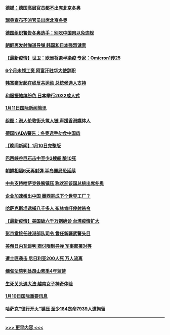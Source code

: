 #### [德媒：德国高层官员都不出席北京冬奥](../pages/prog202/a103318630.md?t=01120750) 
#### [瑞典宣布不派官员出席北京冬奥](../pages/prog202/a103318525.md?t=01120750) 
#### [德国组织警告冬奥选手：别吃中国肉以免违规](../pages/prog202/a103318514.md?t=01120750) 
#### [朝鲜再发射弹道导弹 韩国和日本强烈谴责](../pages/prog202/a103318508.md?t=01120750) 
#### [【最新疫情】世卫：欧洲将逾半染疫 专家：Omicron1传25](../pages/prog202/a103318481.md?t=01120750) 
#### [6个月未领工资 阿富汗驻华大使辞职](../pages/prog202/a103318199.md?t=01120750) 
#### [韩富豪发起在线反共运动 总统候选人支持](../pages/prog202/a103318172.md?t=01120750) 
#### [和服振袖缤纷色  日本举行2022成人式](../pages/prog202/a103318224.md?t=01120750) 
#### [1月11日国际新闻简讯](../pages/prog202/a103318178.md?t=01120750) 
#### [组图：港人伦敦街头筑人链 声援香港媒体人](../pages/prog202/a103318141.md?t=01120750) 
#### [德国NADA警告：冬奥选手勿食中国肉](../pages/prog202/a103318104.md?t=01120750) 
#### [【晚间新闻】1月10日完整版](../pages/prog202/a103317893.md?t=01120750) 
#### [巴西峡谷巨石击中至少3艘船 酿10死](../pages/prog202/a103317997.md?t=01120750) 
#### [朝鲜相隔6天再射弹 半岛僵局恐延续](../pages/prog202/a103317955.md?t=01120750) 
#### [中共支持哈萨克铁腕镇压 称欢迎该国总统出席冬奥](../pages/prog202/a103317736.md?t=01120750) 
#### [企业加速撤出中国 墨西哥成下个世界工厂？](../pages/prog202/a103317333.md?t=01120750) 
#### [哈萨克斯坦逮捕八千多人 布林肯吁停射杀令](../pages/prog202/a103317557.md?t=01120750) 
#### [【最新疫情】美国破六千万例确诊 台湾疫情扩大](../pages/prog202/a103317553.md?t=01120750) 
#### [彭京堂接任驻港部队司令 曾任新疆武警头目](../pages/prog202/a103317527.md?t=01120750) 
#### [美俄日内瓦谈判 商讨限制导弹  军事部署对等](../pages/prog202/a103317450.md?t=01120750) 
#### [遭土匪袭击 尼日利亚200人死 万人流离](../pages/prog202/a103317343.md?t=01120750) 
#### [缅甸法院判处昂山素季4年监禁](../pages/prog202/a103317351.md?t=01120750) 
#### [生死关头遇大法 越南女子神奇体验](../pages/prog202/a103317335.md?t=01120750) 
#### [1月10日国际重要讯息](../pages/prog202/a103317323.md?t=01120750) 
#### [哈萨克“径行开火”镇压 至少164丧命7939人遭拘留](../pages/prog202/a103317261.md?t=01120750) 

----
#### [ >>> 更早内容 <<< ](../indexes/prog202-earlier.md)
